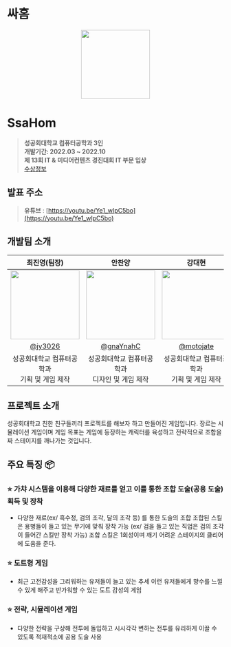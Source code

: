 # 싸홈

<div align="center">
<img width="160px" src="https://github.com/jy3026/Ssahom/assets/89833446/95c83dd6-5bb9-4e0c-846d-fc8d2c88ca69"/>
</div>

# SsaHom
> **성공회대학교 컴퓨터공학과 3인** <br/> **개발기간: 2022.03 ~ 2022.10**<br/>
> **제 13회 IT & 미디어컨텐츠 경진대회 IT 부문 입상**<br/>
> [수상정보](https://www.skhu.ac.kr/skhu/944/subview.do?enc=Zm5jdDF8QEB8JTJGYmJzJTJGc2todSUyRjM5JTJGNTE2MDElMkZhcnRjbFZpZXcuZG8lM0ZwYWdlJTNEMSUyNnNyY2hDb2x1bW4lM0RBTEwlMjZzcmNoV3JkJTNEJUVBJUIyJUJEJUVDJUE3JTg0JUVCJThDJTgwJUVEJTlBJThDJTI2YmJzQ2xTZXElM0QlMjZiYnNPcGVuV3JkU2VxJTNEJTI2cmdzQmduZGVTdHIlM0QlMjZyZ3NFbmRkZVN0ciUzRCUyNmlzVmlld01pbmUlM0RmYWxzZSUyNnBhc3N3b3JkJTNEJTI2)


## 발표 주소

> **유튜브** : [https://youtu.be/Ye1_wIpC5bo](https://youtu.be/Ye1_wIpC5bo)<br>

## 개발팀 소개

|      최진영(팀장)       |        안찬양           |       강대현         |                                                                                                               
| :------------------------------------------------------------------------------: | :---------------------------------------------------------------------------------------------------------------------------------------------------: | :---------------------------------------------------------------------------------------------------------------------------------------------------------------------------------------------------: | 
|   <img width="160px" src="https://github.com/jy3026/Ssahom/assets/89833446/9095fb53-9d4f-4413-9d04-fd50fa4ec12a" />    |                      <img width="160px" src="https://github.com/jy3026/Ssahom/assets/89833446/c4fc6e61-8201-4b43-bf67-7b31d030535d" />    |                   <img width="160px" src="https://github.com/jy3026/Ssahom/assets/89833446/20e529d9-1ffd-4841-93c6-9bb5d3aa44c6"/>   |
|   [@jy3026](https://github.com/jy3026)   |    [@gnaYnahC](https://github.com/gnaYnahC)  | [@motojate](https://github.com/motojate)  |
| 성공회대학교 컴퓨터공학과<br/> 기획 및 게임 제작 | 성공회대학교 컴퓨터공학과<br/> 디자인 및 게임 제작 | 성공회대학교 컴퓨터공학과<br/> 기획 및 게임 제작|

## 프로젝트 소개

성공회대학교 친한 친구들끼리 프로젝트를 해보자 하고 만들어진 게임입니다. 장르는 시뮬레이션 게임이며 게임 목표는 게임에 등장하는 캐릭터를 육성하고 전략적으로 조합을 짜 스테이지를 깨나가는 것입니다.


## 주요 특징 📦

### ⭐️ 가챠 시스템을 이용해 다양한 재료를 얻고 이를 통한 조합 도술(공용 도술) 획득 및 장착
-  다양한 재료(ex/ 흑수정, 검의 조각, 달의 조각 등) 를 통한 도술의 조합
 조합된 스킬은 용병들이 들고 있는 무기에 맞춰 장착 가능 (ex/ 검을 들고 있는 직업은 검의 조각이 들어간 스킬만 장착 가능)
 조합 스킬은 1회성이며 깨기 어려운 스테이지의 클리어에 도움을 준다.

### ⭐️ 도트형 게임
-  최근 고전감성을 그리워하는 유저들이 늘고 있는 추세
 이런 유저들에게 향수를 느낄 수 있게 해주고 반가워할 수 있는 도트 감성의 게임

### ⭐️ 전략, 시뮬레이션 게임
-  다양한 전략을 구상해 전투에 돌입하고 시시각각 변하는 전투를 유리하게 이끌 수 있도록 적재적소에 공용 도술 사용

